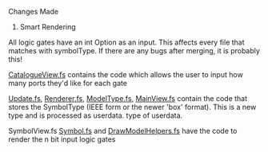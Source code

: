 Changes Made 

1. Smart Rendering

All logic gates have an int Option as an input. This affects every file that matches with symbolType. If there are any bugs after merging, it is probably this!

[CatalogueView.fs](./src/Renderer/UI/CatalogueView.fs) contains the code which allows the user to input how many ports they'd like for each gate

[Update.fs](./src/Renderer/UI/Update.fs), [Renderer.fs](./src/Renderer/Renderer.fs), [ModelType.fs](./src/Renderer/UI/ModelType.fs), [MainView.fs](./src/Renderer/UI/MainView.fs) contain the code that stores the SymbolType (IEEE form or the newer 'box' format). This is a new type
and is processed as userdata. type of userdata.

SymbolView.fs [Symbol.fs](./src/Renderer/DrawBlock/SymbolView.fs) and [DrawModelHelpers.fs](./src/Renderer/Common/DrawHelpers.fs) have the code to render the n bit input logic gates
